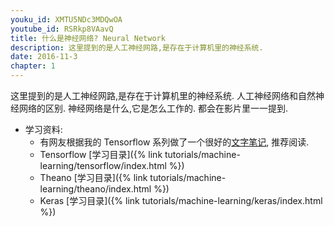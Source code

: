 ```yaml
---
youku_id: XMTU5NDc3MDQwOA
youtube_id: RSRkp8VAavQ
title: 什么是神经网络? Neural Network
description: 这里提到的是人工神经网路,是存在于计算机里的神经系统.
date: 2016-11-3
chapter: 1
---
```


这里提到的是人工神经网路,是存在于计算机里的神经系统.
人工神经网络和自然神经网络的区别. 神经网络是什么,它是怎么工作的. 
都会在影片里一一提到.

* 学习资料: 
  * 有网友根据我的 Tensorflow 系列做了一个很好的[文字笔记](http://www.jianshu.com/p/e112012a4b2d), 推荐阅读.
  * Tensorflow [学习目录]({% link tutorials/machine-learning/tensorflow/index.html %})
  * Theano [学习目录]({% link tutorials/machine-learning/theano/index.html %})
  * Keras [学习目录]({% link tutorials/machine-learning/keras/index.html %})
